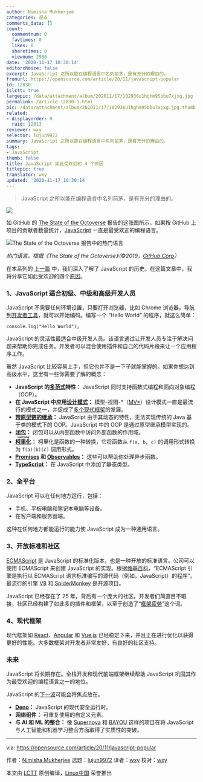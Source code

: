 ```yaml
---
author: Nimisha Mukherjee
categories: 观点
comments_data: []
count:
  commentnum: 0
  favtimes: 0
  likes: 0
  sharetimes: 0
  viewnum: 2986
date: '2020-11-17 10:30:14'
editorchoice: false
excerpt: JavaScript 之所以能在编程语言中名列前茅，是有充分的理由的。
fromurl: https://opensource.com/article/20/11/javascript-popular
id: 12830
islctt: true
largepic: /data/attachment/album/202011/17/102936u1hghm95bbu7xjxg.jpg
permalink: /article-12830-1.html
pic: /data/attachment/album/202011/17/102936u1hghm95bbu7xjxg.jpg.thumb.jpg
related:
- displayorder: 0
  raid: 12813
reviewer: wxy
selector: lujun9972
summary: JavaScript 之所以能在编程语言中名列前茅，是有充分的理由的。
tags:
- JavaScript
thumb: false
title: JavaScript 如此受欢迎的 4 个原因
titlepic: true
translator: wxy
updated: '2020-11-17 10:30:14'
---
```



> 
> JavaScript 之所以能在编程语言中名列前茅，是有充分的理由的。
> 
> 
> 


![](/data/attachment/album/202011/17/102936u1hghm95bbu7xjxg.jpg)


如 GitHub 的 [The State of the Octoverse](https://octoverse.github.com/) 报告的这张图所示，如果按 GitHub 上项目的贡献者数量统计，[JavaScript](https://en.wikipedia.org/wiki/JavaScript) 一直是最受欢迎的编程语言。


![The State of the Octoverse 报告中的热门语言](/data/attachment/album/202011/17/103021ngxojxso2qx8oldj.png "Top Languages from The State of the Octoverse report")


*热门语言，根据《The State of the Octoverse》（©2019，[GitHub Corp](https://octoverse.github.com/)）*


在本系列的 [上一篇](/article-12813-1.html) 中，我们深入了解了 JavaScript 的历史。在这篇文章中，我将分享它如此受欢迎的四个[原因](https://medium.com/paul-heintzelman/so-why-is-javascript-so-popular-f35bd6cfeb39)。


### 1、JavaScript 适合初级、中级和高级开发人员


JavaScript 不需要任何环境设置，只要打开浏览器，比如 Chrome 浏览器，导航到[开发者工具](https://developers.google.com/web/tools/chrome-devtools)，就可以开始编码。编写一个 “Hello World” 的程序，就这么简单：



```
console.log("Hello World");

```

JavaScript 的灵活性最适合中级开发人员。该语言通过让开发人员专注于解决问题来帮助你完成任务。开发者可以混合使用插件和自己的代码片段来让一个应用程序工作。


虽然 JavaScript 比较容易上手，但它也并不是一下子就能掌握的。如果你想达到高级水平，这里有一些你需要了解的概念：


* **JavaScript 的[多范式](https://medium.com/javascript-in-plain-english/what-are-javascript-programming-paradigms-3ef0f576dfdb)特性：** JavaScript 同时支持函数式编程和面向对象编程（OOP）。
* **在 JavaScript 中应用[设计模式](https://addyosmani.com/resources/essentialjsdesignpatterns/book/)：** 模型-视图-\*（[MV\*](https://developpaper.com/javascript-mv-pattern/)）设计模式一直是最流行的模式之一，并促成了[多个现代框架](https://en.wikipedia.org/wiki/Model%E2%80%93view%E2%80%93viewmodel#JavaScript_frameworks)的发展。
* **[带原型链的继承](https://developer.mozilla.org/en-US/docs/Web/JavaScript/Inheritance_and_the_prototype_chain)：** JavaScript 由于其动态的特性，无法实现传统的 Java 基于类的模式下的 OOP。JavaScript 中的 OOP 是通过原型继承模型实现的。
* **[闭包](https://developer.mozilla.org/en-US/docs/Web/JavaScript/Closures)：** 闭包可以从内部函数中访问外部函数的作用域。
* **<ruby> <a href="https://javascript.info/currying-partials">  柯里化 </a> <rt>  Currying </rt></ruby>：** 柯里化是函数的一种转换，它将函数从 `f(a, b, c)` 的调用形式转换为 `f(a)(b)(c)` 调用形式。
* **[Promises](https://developer.mozilla.org/en-US/docs/Web/JavaScript/Reference/Global_Objects/Promise) 和 [Observables](https://rxjs-dev.firebaseapp.com/guide/observable)：** 这些可以帮助你处理异步函数。
* **[TypeScript](https://en.wikipedia.org/wiki/TypeScript)：** 在 JavaScript 中添加了静态类型。


### 2、全平台


JavaScript 可以在任何地方运行，包括：


* 手机、平板电脑和笔记本电脑等设备。
* 在客户端和服务器端。


这种在任何地方都能运行的能力使 JavaScript 成为一种通用语言。


### 3、开放标准和社区


[ECMAScript](https://en.wikipedia.org/wiki/ECMAScript) 是 JavaScript 的标准化版本，也是一种开放的标准语言。公司可以使用 ECMAScript 来创建 JavaScript 的实现。根据[维基百科](https://en.wikipedia.org/wiki/List_of_ECMAScript_engines)，“ECMAScript 引擎是执行以 ECMAScript 语言标准编写的源代码（例如，JavaScript）的程序”。最流行的引擎 [V8](https://en.wikipedia.org/wiki/V8_%28JavaScript_engine%29) 和 [SpiderMonkey](https://en.wikipedia.org/wiki/SpiderMonkey) 是开源项目。


JavaScript 已经存在了 25 年，背后有一个庞大的社区。开发者们简直目不暇接，社区已经构建了如此多的插件和框架，以至于创造了“[框架疲劳](https://teropa.info/blog/2015/07/15/overcoming-javascript-framework-fatigue.html)”这个词。


### 4、现代框架


现代框架如 [React](https://en.wikipedia.org/wiki/React_%28web_framework%29)、[Angular](https://en.wikipedia.org/wiki/Angular_%28web_framework%29) 和 [Vue.js](https://en.wikipedia.org/wiki/Vue.js) 已经稳定下来，并且正在进行优化以获得更好的性能。大多数框架对开发者非常友好，有良好的社区支持。


### 未来


JavaScript 将长期存在。全栈开发和现代前端框架继续帮助 JavaScript 巩固其作为最受欢迎的编程语言之一的地位。


JavaScript 的[下一波](https://medium.com/@rangleio/the-future-of-javascript-in-the-front-end-world-2544c1814e2)可能会将焦点放在。


* **[Deno](https://en.wikipedia.org/wiki/Deno_%28software%29)：** JavaScript 的现代安全运行时。
* **网络组件：** 可重复使用的自定义元素。
* **与 AI 和 ML 的整合：** 像 [Supernova](https://techcrunch.com/2018/03/13/supernova-studio/) 和 [BAYOU](https://futurism.com/military-created-ai-learned-to-program) 这样的项目在将 JavaScript 与人工智能和机器学习整合方面取得了实质性的突破。




---


via: <https://opensource.com/article/20/11/javascript-popular>


作者：[Nimisha Mukherjee](https://opensource.com/users/nimisha) 选题：[lujun9972](https://github.com/lujun9972) 译者：[wxy](https://github.com/wxy) 校对：[wxy](https://github.com/wxy)


本文由 [LCTT](https://github.com/LCTT/TranslateProject) 原创编译，[Linux中国](https://linux.cn/) 荣誉推出